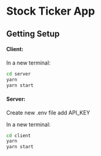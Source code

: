 # Stock Ticker App

## Getting Setup

#### Client:
In a new terminal:
```sh
cd server
yarn
yarn start
```

#### Server:
Create new .env file
add API_KEY

In a new terminal:
```sh
cd client
yarn
yarn start
```
